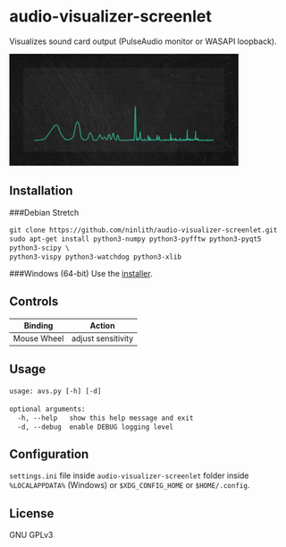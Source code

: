 # audio-visualizer-screenlet
Visualizes sound card output (PulseAudio monitor or WASAPI loopback).

![screenshot](screenshot.png?raw=true)

## Installation
###Debian Stretch
```
git clone https://github.com/ninlith/audio-visualizer-screenlet.git
sudo apt-get install python3-numpy python3-pyfftw python3-pyqt5 python3-scipy \
python3-vispy python3-watchdog python3-xlib
```

###Windows (64-bit)
Use the [installer](https://github.com/ninlith/audio-visualizer-screenlet/releases/).

## Controls
| Binding | Action |
| ------- | ------ |
| Mouse Wheel | adjust sensitivity |

## Usage
```
usage: avs.py [-h] [-d]

optional arguments:
  -h, --help   show this help message and exit
  -d, --debug  enable DEBUG logging level
```

## Configuration
`settings.ini` file inside `audio-visualizer-screenlet` folder inside `%LOCALAPPDATA%` (Windows) or `$XDG_CONFIG_HOME` or `$HOME/.config`.

## License
GNU GPLv3
